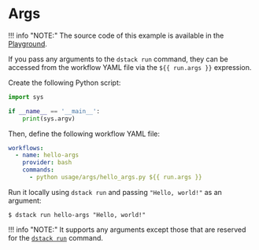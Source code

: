 # Args

!!! info "NOTE:"
    The source code of this example is available in the [Playground](../playground.md). 

If you pass any arguments to the `dstack run` command, they can be accessed from the workflow YAML file via
the `${{ run.args }}` expression. 

Create the following Python script:

<div editor-title="usage/args/hello_args.py">

```python
import sys

if __name__ == '__main__':
    print(sys.argv)
```

</div> 

Then, define the following workflow YAML file:

<div editor-title=".dstack/workflows/args.yaml"> 

```yaml
workflows:
  - name: hello-args
    provider: bash
    commands:
      - python usage/args/hello_args.py ${{ run.args }}
```
 
</div>

Run it locally using `dstack run` and passing `"Hello, world!"` as an argument:

<div class="termy">

```shell
$ dstack run hello-args "Hello, world!"
```

</div>

!!! info "NOTE:"
    It supports any arguments except those that are reserved for the [`dstack run`](../reference/cli/run.md) command.